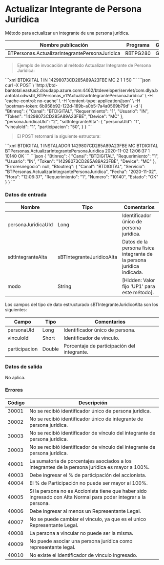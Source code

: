 # Actualizar Integrante de Persona Jurídica 

Método para actualizar un integrante de una persona jurídica. 

Nombre publicación | Programa | Global/País 
--------- | ----------- | ----------- 
BTPersonas.ActualizarIntegrantePersonaJuridica | RBTPG280 | Global 

> Ejemplo de invocación al método Actualizar Integrante de Persona Jurídica: 

<code-group> 
<code-block title="XML" active> 
```xml 
<soapenv:Envelope xmlns:soapenv="http://schemas.xmlsoap.org/soap/envelope/" xmlns:bts="http://uy.com.dlya.bantotal/BTSOA/"> 
   <soapenv:Header/> 
   <soapenv:Body> 
      <bts:BTPersonas.ActualizarIntegrantePersonaJuridica> 
         <bts:Btinreq> 
            <bts:Canal>BTDIGITAL</bts:Canal> 
            <bts:Requerimiento>1</bts:Requerimiento> 
            <bts:Usuario>IN</bts:Usuario> 
            <bts:Token>14298073CD285A89A23FBE</bts:Token> 
            <bts:Device>MC</bts:Device> 
         </bts:Btinreq> 
         <bts:personaJuridicaUId>2</bts:personaJuridicaUId> 
		 <bts:sdtIntegranteAlta> 
			 <bts:personaUId>1</bts:personaIntegranteUId> 
			 <bts:vinculoId>1</bts:vinculoId> 
			 <bts:participacion>50</bts:participacion> 
		 </bts:sdtIntegranteAlta> 
      </bts:BTPersonas.ActualizarIntegrantePersonaJuridica> 
   </soapenv:Body> 
</soapenv:Envelope> 
``` 
</code-block> 

<code-block title="JSON"> 
```json 
curl -X POST \ 
  'http://btd-bantotal.eastus2.cloudapp.azure.com:4462/btdeveloper/servlet/com.dlya.bantotal.odwsbt_BTPersonas_v1?ActualizarIntegrantePersonaJuridica' \ 
  -H 'cache-control: no-cache' \ 
  -H 'content-type: application/json' \ 
  -H 'postman-token: 6b958b92-122d-189b-a0b5-7a4a0569b79d' \ 
  -d '{ 
	 "Btinreq": { 
		"Canal": "BTDIGITAL", 
		"Requerimiento": "1", 
		"Usuario": "IN", 
		"Token": "14298073CD285A89A23FBE", 
		"Device": "MC" 
	 }, 
	 "personaJuridicaUId": "2", 
	 "sdtIntegranteAlta": { 
		 "personaUId": "1", 
		 "vinculoId": "1", 
		 "participacion": "50", 
	 } 
   } 
``` 
</code-block> 
</code-group> 

> El POST retornará la siguiente estructura: 

<code-group> 
<code-block title="XML" active> 
```xml 
<SOAP-ENV:Envelope xmlns:SOAP-ENV="http://schemas.xmlsoap.org/soap/envelope/" xmlns:xsd="http://www.w3.org/2001/XMLSchema" xmlns:SOAP-ENC="http://schemas.xmlsoap.org/soap/encoding/" xmlns:xsi="http://www.w3.org/2001/XMLSchema-instance"> 
   <SOAP-ENV:Body> 
      <BTPersonas.ActualizarIntegrantePersonaJuridicaResponse xmlns="http://uy.com.dlya.bantotal/BTSOA/"> 
         <Btinreq> 
            <Canal>BTDIGITAL</Canal> 
            <Requerimiento>1</Requerimiento> 
            <Usuario>INSTALADOR</Usuario> 
            <Token>1429807CD285A89A23FBE</Token> 
            <Device>MC</Device> 
         </Btinreq> 
         <Erroresnegocio></Erroresnegocio> 
         <Btoutreq> 
            <Canal>BTDIGITAL</Canal> 
            <Servicio>BTPersonas.ActualizarIntegrantePersonaJuridica</Servicio> 
            <Fecha>2020-11-02</Fecha> 
            <Hora>12:06:37</Hora> 
            <Requerimiento>1</Requerimiento> 
            <Numero>10140</Numero> 
            <Estado>OK</Estado> 
         </Btoutreq> 
      </BTPersonas.ActualizarIntegrantePersonaJuridicaResponse> 
   </SOAP-ENV:Body> 
</SOAP-ENV:Envelope> 
``` 
</code-block> 

<code-block title="JSON"> 
```json 
{ 
	"Btinreq": { 
		"Canal": "BTDIGITAL", 
		"Requerimiento": "1", 
		"Usuario": "IN", 
		"Token": "14298073CD285A89A23FBE", 
		"Device": "MC" 
	}, 
	"Erroresnegocio": null, 
	"Btoutreq": { 
		"Canal": "BTDIGITAL", 
		"Servicio": "BTPersonas.ActualizarIntegrantePersonaJuridica", 
		"Fecha": "2020-11-02", 
		"Hora": "12:06:37", 
		"Requerimiento": "1", 
		"Numero": "10140", 
		"Estado": "OK" 
	} 
} 
``` 
</code-block> 
</code-group> 

### Datos de entrada 

Nombre | Tipo | Comentarios 
--------- | ----------- | ----------- 
personaJuridicaUId | Long | Identificador único de persona jurídica. 
sdtIntegranteAlta | sBTIntegranteJuridicoAlta | Datos de la persona física integrante de la persona jurídica indicada. 
modo | String | [Hidden: Valor fijo 'UP1' para este método]. 

Los campos del tipo de dato estructurado sBTIntegranteJuridicoAlta son los siguientes: 

Campo | Tipo | Comentarios 
--------- | ----------- | ----------- 
personaUId | Long | Identificador único de persona. 
vinculoId | Short | Identificador de vínculo. 
participacion | Double | Porcentaje de participación del integrante. 

### Datos de salida 

No aplica. 

### Errores 

Código | Descripción 
----------- | ----------- 
30001 | No se recibió identificador único de persona jurídica. 
30002 | No se recibió identificador único de integrante de persona jurídica. 
30003 | No se recibió identificador de vínculo del integrante de persona jurídica. 
30003 | No se recibió identificador de vínculo del integrante de persona jurídica. 
40001 | La sumatoria de porcentajes asociados a los integrantes de la persona jurídica es mayor a 100%. 
40003 | Debe ingresar el % de participación del accionista. 
40004 | El % de Participación no puede ser mayor al 100%. 
40005 | Si la persona no es Accionista tiene que haber sido ingresado con Alta Normal para poder integrar a la persona. 
40006 | Debe ingresar al menos un Representante Legal. 
40007 | No se puede cambiar el vinculo, ya que es el unico Representante Legal. 
40008 | La persona a vincular no puede ser la misma. 
40009 | No puede asociar una persona jurídica como representante legal. 
40010 | No existe el identificador de vínculo ingresado. 


 
